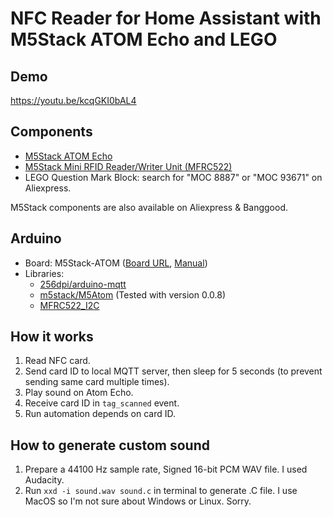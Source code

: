 # NFC Reader for Home Assistant with M5Stack ATOM Echo and LEGO

## Demo  
https://youtu.be/kcqGKI0bAL4  

## Components  
- [M5Stack ATOM Echo](https://shop.m5stack.com/collections/atom-series/products/atom-echo-smart-speaker-dev-kit)  
- [M5Stack Mini RFID Reader/Writer Unit (MFRC522)](https://shop.m5stack.com/products/rfid-sensor-unit)  
- LEGO Question Mark Block: search for "MOC 8887" or "MOC 93671" on Aliexpress.  
  
M5Stack components are also available on Aliexpress & Banggood.  

## Arduino
- Board: M5Stack-ATOM ([Board URL](https://m5stack.oss-cn-shenzhen.aliyuncs.com/resource/arduino/package_m5stack_index.json), [Manual](https://docs.m5stack.com/en/quick_start/atom/arduino))
- Libraries:
  - [256dpi/arduino-mqtt](https://github.com/256dpi/arduino-mqtt)
  - [m5stack/M5Atom](https://github.com/m5stack/M5Atom) (Tested with version 0.0.8)
  - [MFRC522_I2C](https://github.com/m5stack/M5Atom/tree/master/examples/Unit/RFID_RC522)

## How it works
1. Read NFC card.  
2. Send card ID to local MQTT server, then sleep for 5 seconds (to prevent sending same card multiple times).  
3. Play sound on Atom Echo.  
4. Receive card ID in `tag_scanned` event.  
5. Run automation depends on card ID.

## How to generate custom sound  
1. Prepare a 44100 Hz sample rate, Signed 16-bit PCM WAV file. I used Audacity.  
2. Run `xxd -i sound.wav sound.c` in terminal to generate .C file. I use MacOS so I'm not sure about Windows or Linux. Sorry.
